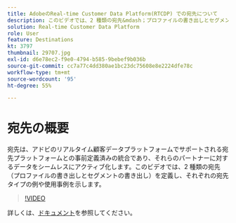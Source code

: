```yaml
---
title: AdobeのReal-time Customer Data Platform(RTCDP) での宛先について
description: このビデオでは、2 種類の宛先&mdash；プロファイルの書き出しとセグメントの書き出し&mdash を定義し、それぞれの宛先タイプの例や使用例を示します。
solution: Real-time Customer Data Platform
role: User
feature: Destinations
kt: 3797
thumbnail: 29707.jpg
exl-id: d6e78ec2-f9e0-4794-b585-9bebef9b036b
source-git-commit: cc7a77c4dd380ae1bc23dc75608e8e2224dfe78c
workflow-type: tm+mt
source-wordcount: '95'
ht-degree: 55%

---
```


# 宛先の概要

宛先は、アドビのリアルタイム顧客データプラットフォームでサポートされる宛先プラットフォームとの事前定義済みの統合であり、それらのパートナーに対するデータをシームレスにアクティブ化します。このビデオでは、2 種類の宛先（プロファイルの書き出しとセグメントの書き出し）を定義し、それぞれの宛先タイプの例や使用事例を示します。

>[!VIDEO](https://video.tv.adobe.com/v/29707?quality=12&learn=on)

詳しくは、[ドキュメント](https://experienceleague.adobe.com/docs/experience-platform/rtcdp/destinations/destinations-overview.html)を参照してください。

